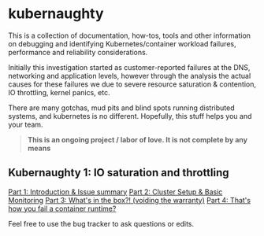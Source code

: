 # kubernaughty

This is a collection of documentation, how-tos, tools and other information on
debugging and identifying Kubernetes/container workload failures, performance
and reliability considerations.

Initially this investigation started as customer-reported failures at the DNS,
networking and application levels, however through the analysis the actual causes
for these failures we due to severe resource saturation & contention, IO throttling,
kernel panics, etc.

There are many gotchas, mud pits and blind spots running distributed systems,
and kubernetes is no different. Hopefully, this stuff helps you and your
team.

>**This is an ongoing project / labor of love. It is not complete by any means**

## Kubernaughty 1: IO saturation and throttling

[Part 1: Introduction & Issue summary][part1]
[Part 2: Cluster Setup & Basic Monitoring][part2]
[Part 3: What's in the box?! (voiding the warranty)][part3]
[Part 4: That's how you fail a container runtime?][part4]

[part1]: /docs/part1-introduction-and-problem-description.md
[part2]: /docs/part2-basic-setup.md
[part3]: /docs/part3-whats-in-the-box
[part4]: /docs/part-4-how-you-kill-a-container-runtime.md

Feel free to use the bug tracker to ask questions or edits.
